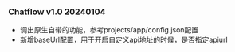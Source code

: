 ### Chatflow v1.0 20240104

* 调出原生自带的功能，参考projects/app/config.json配置
* 新增baseUrl配置，用于开启自定义api地址的时候，是否指定apiurl
